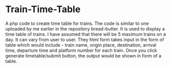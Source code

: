 # Train-Time-Table
A php code to create time table for trains.
The code is similar to one uploaded by me earlier in the repository bread-butter.
It is used to display a time table of trains.
I have assumed that there will be 5 maximum trains on a day. It can vary from user to user.
They html form takes input in the form of table which would include - train name, origin place, destination, arrival time, departure time and platform number for each train.
Once you click generate timetable/submit button, the output would be shown in form of a table.
